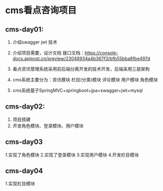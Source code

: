 # cms看点咨询项目
## cms-day01:
1. 介绍swagger jwt 技术
2. 介绍项目需要，设计文档 
接口文档：https://console-docs.apipost.cn/preview/23048934a4b367f3/bfb55bba8fbe497d

3.  看点资讯管理系统采用前后端分离开发的技术开发，后端采用三层架构
4.  cms系统主要分为：资讯模块 栏目(分类)模块 评论模块 用户模块 角色模块
5.  cms系统基于SpringMVC+springboot+jpa+swagger+jwt+mysql
## cms-day02:
   1. 项目搭建
   2. 开发角色模块、登录模块、用户模块
## cms-day03
   1.实现了角色模块
   2.实现了登录模块
   3.实现用户模块
   4.开发栏目模块
## cms-day04
   1.实现栏目模块
